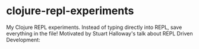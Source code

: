 # clojure-repl-experiments

My Clojure REPL experiments. Instead of typing directly into REPL, save everything in the file! Motivated by Stuart Halloway's talk about REPL Driven Development:
